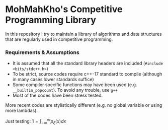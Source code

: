 # MohMahKho's Competitive Programming Library
In this repository I try to maintain a library of algorithms and data structures that are regularly used in competitive programming.

### Requirements & Assumptions
- It is assumed that all the standard library headers are included (```#include <bits/stdc++.h>```)
- To be strict, source codes require c++-17 standard to compile (although in many cases lower standards suffice)
- Some compiler specific functions may have been used (e.g. ```__builtin_popcount```). To avoid any trouble, use ```g++```
- Most of the codes have been stress tested.

More recent codes are stylistically different (e.g. no global variable or using more lambdas).

Just testing:
$1 = \int_{-\infty}^{\infty} p_\xi(x)dx$
